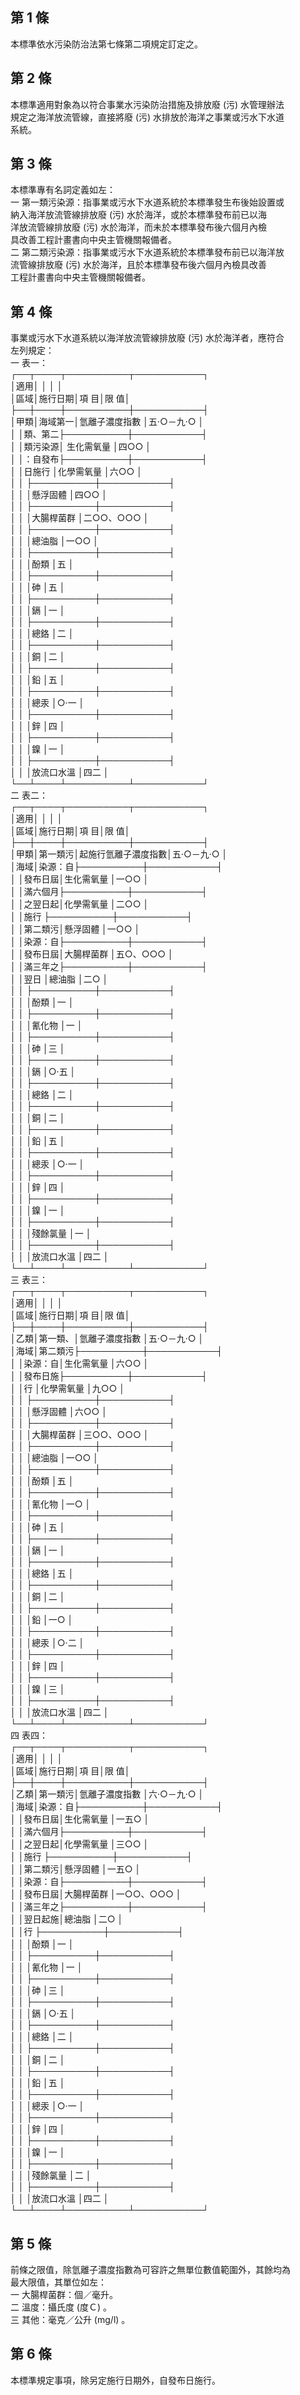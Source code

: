 第 1 條
-------
本標準依水污染防治法第七條第二項規定訂定之。

第 2 條
-------
本標準適用對象為以符合事業水污染防治措施及排放廢 (污) 水管理辦法  
規定之海洋放流管線，直接將廢 (污) 水排放於海洋之事業或污水下水道  
系統。

第 3 條
-------
本標準專有名詞定義如左：  
一  第一類污染源：指事業或污水下水道系統於本標準發生布後始設置或  
    納入海洋放流管線排放廢 (污) 水於海洋，或於本標準發布前已以海  
    洋放流管線排放廢 (污) 水於海洋，而未於本標準發布後六個月內檢  
    具改善工程計畫書向中央主管機關報備者。  
二  第二類污染源：指事業或污水下水道系統於本標準發布前已以海洋放  
    流管線排放廢 (污) 水於海洋，且於本標準發布後六個月內檢具改善  
    工程計畫書向中央主管機關報備者。

第 4 條
-------
事業或污水下水道系統以海洋放流管線排放廢 (污) 水於海洋者，應符合   
左列規定：                                                         
一  表一：                                                         
┌──┬────┬──────────┬───────────┐   
│適用│        │                    │                      │   
│區域│施行日期│項                目│限                  值│   
├──┼────┼──────────┼───────────┤   
│甲類│海域第一│氫離子濃度指數      │五‧○－九‧○        │   
│    │類、第二├──────────┼───────────┤   
│    │類污染源│ 生化需氧量         │四○○                │   
│    │：自發布├──────────┼───────────┤   
│    │日施行  │化學需氧量          │六○○                │   
│    │        ├──────────┼───────────┤   
│    │        │懸浮固體            │四○○                │   
│    │        ├──────────┼───────────┤   
│    │        │大腸桿菌群          │二○○、○○○        │   
│    │        ├──────────┼───────────┤   
│    │        │總油脂              │一○○                │   
│    │        ├──────────┼───────────┤   
│    │        │酚類                │五                    │   
│    │        ├──────────┼───────────┤   
│    │        │砷                  │五                    │   
│    │        ├──────────┼───────────┤   
│    │        │鎘                  │一                    │   
│    │        ├──────────┼───────────┤   
│    │        │總鉻                │二                    │   
│    │        ├──────────┼───────────┤   
│    │        │銅                  │二                    │   
│    │        ├──────────┼───────────┤   
│    │        │鉛                  │五                    │   
│    │        ├──────────┼───────────┤   
│    │        │總汞                │○‧一                │   
│    │        ├──────────┼───────────┤   
│    │        │鋅                  │四                    │   
│    │        ├──────────┼───────────┤   
│    │        │鎳                  │一                    │   
│    │        ├──────────┼───────────┤   
│    │        │放流口水溫          │四二                  │   
└──┴────┴──────────┴───────────┘   
二  表二：                                                         
┌──┬────┬──────────┬───────────┐   
│適用│        │                    │                      │   
│區域│施行日期│項                目│限                  值│   
├──┼────┼──────────┼───────────┤   
│甲類│第一類污│起施行氫離子濃度指數│五‧○－九‧○        │   
│海域│染源：自├──────────┼───────────┤   
│    │發布日屆│生化需氧量          │一○○                │   
│    │滿六個月├──────────┼───────────┤   
│    │之翌日起│化學需氧量          │二○○                │   
│    │施行    ├──────────┼───────────┤   
│    │第二類污│懸浮固體            │一○○                │   
│    │染源：自├──────────┼───────────┤   
│    │發布日屆│大腸桿菌群          │五○、○○○          │   
│    │滿三年之├──────────┼───────────┤   
│    │翌日    │總油脂              │二○                  │   
│    │        ├──────────┼───────────┤   
│    │        │酚類                │一                    │   
│    │        ├──────────┼───────────┤   
│    │        │氰化物              │一                    │   
│    │        ├──────────┼───────────┤   
│    │        │砷                  │三                    │   
│    │        ├──────────┼───────────┤   
│    │        │鎘                  │○‧五                │   
│    │        ├──────────┼───────────┤   
│    │        │總鉻                │二                    │   
│    │        ├──────────┼───────────┤   
│    │        │銅                  │二                    │   
│    │        ├──────────┼───────────┤   
│    │        │鉛                  │五                    │   
│    │        ├──────────┼───────────┤   
│    │        │總汞                │○‧一                │   
│    │        ├──────────┼───────────┤   
│    │        │鋅                  │四                    │   
│    │        ├──────────┼───────────┤   
│    │        │鎳                  │一                    │   
│    │        ├──────────┼───────────┤   
│    │        │殘餘氯量            │一                    │   
│    │        ├──────────┼───────────┤   
│    │        │放流口水溫          │四二                  │   
└──┴────┴──────────┴───────────┘   
三  表三：                                                         
┌──┬────┬──────────┬───────────┐   
│適用│        │                    │                      │   
│區域│施行日期│項                目│限                  值│   
├──┼────┼──────────┼───────────┤   
│乙類│第一類、│氫離子濃度指數      │五‧○－九‧○        │   
│海域│第二類污├──────────┼───────────┤   
│    │染源：自│生化需氧量          │六○○                │   
│    │發布日施├──────────┼───────────┤   
│    │行      │化學需氧量          │九○○                │   
│    │        ├──────────┼───────────┤   
│    │        │懸浮固體            │六○○                │   
│    │        ├──────────┼───────────┤   
│    │        │大腸桿菌群          │三○○、○○○        │   
│    │        ├──────────┼───────────┤   
│    │        │總油脂              │一○○                │   
│    │        ├──────────┼───────────┤   
│    │        │酚類                │五                    │   
│    │        ├──────────┼───────────┤   
│    │        │氰化物              │一○                  │   
│    │        ├──────────┼───────────┤   
│    │        │砷                  │五                    │   
│    │        ├──────────┼───────────┤   
│    │        │鎘                  │一                    │   
│    │        ├──────────┼───────────┤   
│    │        │總鉻                │五                    │   
│    │        ├──────────┼───────────┤   
│    │        │銅                  │二                    │   
│    │        ├──────────┼───────────┤   
│    │        │鉛                  │一○                  │   
│    │        ├──────────┼───────────┤   
│    │        │總汞                │○‧二                │   
│    │        ├──────────┼───────────┤   
│    │        │鋅                  │四                    │   
│    │        ├──────────┼───────────┤   
│    │        │鎳                  │三                    │   
│    │        ├──────────┼───────────┤   
│    │        │放流口水溫          │四二                  │   
└──┴────┴──────────┴───────────┘   
四  表四：                                                         
┌──┬────┬──────────┬───────────┐   
│適用│        │                    │                      │   
│區域│施行日期│項                目│限                  值│   
├──┼────┼──────────┼───────────┤   
│乙類│第一類污│氫離子濃度指數      │六‧○－九‧○        │   
│海域│染源：自├──────────┼───────────┤   
│    │發布日屆│生化需氧量          │一五○                │   
│    │滿六個月├──────────┼───────────┤   
│    │之翌日起│化學需氧量          │三○○                │   
│    │施行    ├──────────┼───────────┤   
│    │第二類污│懸浮固體            │一五○                │   
│    │染源：自├──────────┼───────────┤   
│    │發布日屆│大腸桿菌群          │一○○、○○○        │   
│    │滿三年之├──────────┼───────────┤   
│    │翌日起施│總油脂              │二○                  │   
│    │行      ├──────────┼───────────┤   
│    │        │酚類                │一                    │   
│    │        ├──────────┼───────────┤   
│    │        │氰化物              │一                    │   
│    │        ├──────────┼───────────┤   
│    │        │砷                  │三                    │   
│    │        ├──────────┼───────────┤   
│    │        │鎘                  │○‧五                │   
│    │        ├──────────┼───────────┤   
│    │        │總鉻                │二                    │   
│    │        ├──────────┼───────────┤   
│    │        │銅                  │二                    │   
│    │        ├──────────┼───────────┤   
│    │        │鉛                  │五                    │   
│    │        ├──────────┼───────────┤   
│    │        │總汞                │○‧一                │   
│    │        ├──────────┼───────────┤   
│    │        │鋅                  │四                    │   
│    │        ├──────────┼───────────┤   
│    │        │鎳                  │一                    │   
│    │        ├──────────┼───────────┤   
│    │        │殘餘氯量            │二                    │   
│    │        ├──────────┼───────────┤   
│    │        │放流口水溫          │四二                  │   
└──┴────┴──────────┴───────────┘

第 5 條
-------
前條之限值，除氫離子濃度指數為可容許之無單位數值範圍外，其餘均為  
最大限值，其單位如左：  
一  大腸桿菌群：個／毫升。  
二  溫度：攝氏度 (度Ｃ) 。  
三  其他：毫克／公升 (mg/l) 。

第 6 條
-------
本標準規定事項，除另定施行日期外，自發布日施行。

